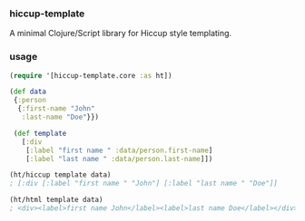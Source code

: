 ### hiccup-template

A minimal Clojure/Script library for Hiccup style templating.

### usage

```clojure
(require '[hiccup-template.core :as ht])

(def data
 {:person
  {:first-name "John"
   :last-name "Doe"}})

 (def template
   [:div
    [:label "first name " :data/person.first-name]
    [:label "last name " :data/person.last-name]])

(ht/hiccup template data)
; [:div [:label "first name " "John"] [:label "last name " "Doe"]]

(ht/html template data)
; <div><label>first name John</label><label>last name Doe</label></div>
```